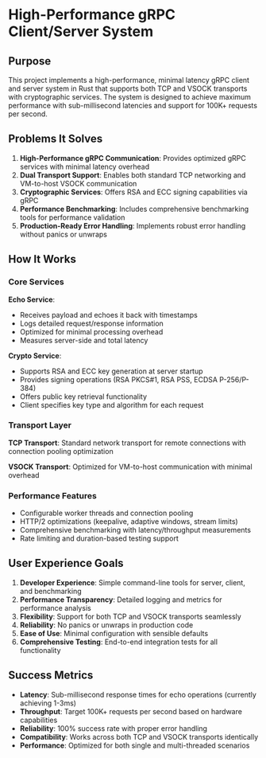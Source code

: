 # High-Performance gRPC Client/Server System

## Purpose

This project implements a high-performance, minimal latency gRPC client and server system in Rust that supports both TCP and VSOCK transports with cryptographic services. The system is designed to achieve maximum performance with sub-millisecond latencies and support for 100K+ requests per second.

## Problems It Solves

1. **High-Performance gRPC Communication**: Provides optimized gRPC services with minimal latency overhead
2. **Dual Transport Support**: Enables both standard TCP networking and VM-to-host VSOCK communication
3. **Cryptographic Services**: Offers RSA and ECC signing capabilities via gRPC
4. **Performance Benchmarking**: Includes comprehensive benchmarking tools for performance validation
5. **Production-Ready Error Handling**: Implements robust error handling without panics or unwraps

## How It Works

### Core Services

**Echo Service**: 
- Receives payload and echoes it back with timestamps
- Logs detailed request/response information
- Optimized for minimal processing overhead
- Measures server-side and total latency

**Crypto Service**:
- Supports RSA and ECC key generation at server startup
- Provides signing operations (RSA PKCS#1, RSA PSS, ECDSA P-256/P-384)
- Offers public key retrieval functionality
- Client specifies key type and algorithm for each request

### Transport Layer

**TCP Transport**: Standard network transport for remote connections with connection pooling optimization

**VSOCK Transport**: Optimized for VM-to-host communication with minimal overhead

### Performance Features

- Configurable worker threads and connection pooling
- HTTP/2 optimizations (keepalive, adaptive windows, stream limits)
- Comprehensive benchmarking with latency/throughput measurements
- Rate limiting and duration-based testing support

## User Experience Goals

1. **Developer Experience**: Simple command-line tools for server, client, and benchmarking
2. **Performance Transparency**: Detailed logging and metrics for performance analysis
3. **Flexibility**: Support for both TCP and VSOCK transports seamlessly
4. **Reliability**: No panics or unwraps in production code
5. **Ease of Use**: Minimal configuration with sensible defaults
6. **Comprehensive Testing**: End-to-end integration tests for all functionality

## Success Metrics

- **Latency**: Sub-millisecond response times for echo operations (currently achieving 1-3ms)
- **Throughput**: Target 100K+ requests per second based on hardware capabilities
- **Reliability**: 100% success rate with proper error handling
- **Compatibility**: Works across both TCP and VSOCK transports identically
- **Performance**: Optimized for both single and multi-threaded scenarios